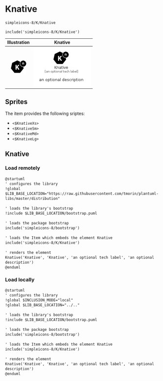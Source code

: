 # Knative


```text
simpleicons-8/K/Knative
```

```text
include('simpleicons-8/K/Knative')
```



| Illustration | Knative |
| :---: | :---: |
| ![illustration for Illustration](../../simpleicons-8/K/Knative.png) | ![illustration for Knative](../../simpleicons-8/K/Knative.Local.png) |



## Sprites
The item provides the following sriptes:

- `<$KnativeXs>`
- `<$KnativeSm>`
- `<$KnativeMd>`
- `<$KnativeLg>`





## Knative

### Load remotely
```plantuml
@startuml
' configures the library
!global $LIB_BASE_LOCATION="https://raw.githubusercontent.com/tmorin/plantuml-libs/master/distribution"

' loads the library's bootstrap
!include $LIB_BASE_LOCATION/bootstrap.puml

' loads the package bootstrap
include('simpleicons-8/bootstrap')

' loads the Item which embeds the element Knative
include('simpleicons-8/K/Knative')

' renders the element
Knative('Knative', 'Knative', 'an optional tech label', 'an optional description')
@enduml
```

### Load locally
```plantuml
@startuml
' configures the library
!global $INCLUSION_MODE="local"
!global $LIB_BASE_LOCATION="../.."

' loads the library's bootstrap
!include $LIB_BASE_LOCATION/bootstrap.puml

' loads the package bootstrap
include('simpleicons-8/bootstrap')

' loads the Item which embeds the element Knative
include('simpleicons-8/K/Knative')

' renders the element
Knative('Knative', 'Knative', 'an optional tech label', 'an optional description')
@enduml
```

